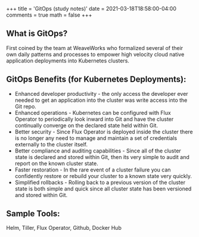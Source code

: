 +++
title = 'GitOps (study notes)'
date = 2021-03-18T18:58:00-04:00
comments = true
math = false
+++

## What is GitOps?

First coined by the team at WeaveWorks who formalized several of their own daily patterns and processes to empower high velocity cloud native application deployments into Kubernetes clusters.

## GitOps Benefits (for Kubernetes Deployments):
* Enhanced developer productivity - the only access the developer ever needed to get an application into the cluster was write access into the Git repo.
* Enhanced operations - Kubernetes can be configured with Flux Operator to periodically look inward into Git and have the cluster continually converge on the declared state held within Git.
* Better security - Since Flux Operator is deployed inside the cluster there is no longer any need to manage and maintain a set of credentials externally to the cluster itself.
* Better compliance and auditing capabilities - Since all of the cluster state is declared and stored within Git, then its very simple to audit and report on the known cluster state.
* Faster restoration - In the rare event of a cluster failure you can confidently restore or rebuild your cluster to a known state very quickly.
* Simplified rollbacks - Rolling back to a previous version of the cluster state is both simple and quick since all cluster state has been versioned and stored within Git.

## Sample Tools:
Helm, Tiller, Flux Operator, Github, Docker Hub
